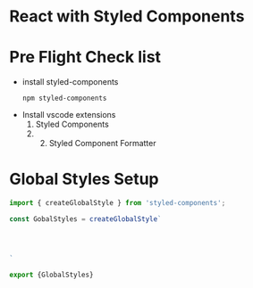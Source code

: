 # React with Styled Components

# Pre Flight Check list
- install styled-components
  ```npm
  npm styled-components
  ```
- Install vscode extensions
  1. Styled Components
  2. 2. Styled Component Formatter
 
# Global Styles Setup

``` js
import { createGlobalStyle } from 'styled-components';

const GobalStyles = createGlobalStyle`




`

export {GlobalStyles}

```

 

 

 
